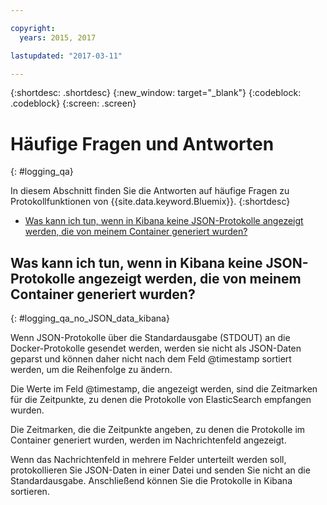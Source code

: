 ```yaml
---

copyright:
  years: 2015, 2017

lastupdated: "2017-03-11"

---
```



{:shortdesc: .shortdesc}
{:new_window: target="_blank"}
{:codeblock: .codeblock}
{:screen: .screen}


# Häufige Fragen und Antworten
{: #logging_qa}

In diesem Abschnitt finden Sie die Antworten auf häufige Fragen zu Protokollfunktionen von {{site.data.keyword.Bluemix}}. {:shortdesc}

* [Was kann ich tun, wenn in Kibana keine JSON-Protokolle angezeigt werden, die von meinem Container generiert wurden?](logging_qa.html#logging_qa_no_JSON_data_kibana)


## Was kann ich tun, wenn in Kibana keine JSON-Protokolle angezeigt werden, die von meinem Container generiert wurden?
{: #logging_qa_no_JSON_data_kibana}

Wenn JSON-Protokolle über die Standardausgabe (STDOUT) an die Docker-Protokolle gesendet werden, werden sie nicht als JSON-Daten geparst und können daher nicht nach dem Feld @timestamp sortiert werden, um die Reihenfolge zu ändern. 

Die Werte im Feld @timestamp, die angezeigt werden, sind die Zeitmarken für die Zeitpunkte, zu denen die Protokolle von ElasticSearch empfangen wurden. 

Die Zeitmarken, die die Zeitpunkte angeben, zu denen die Protokolle im Container generiert wurden, werden im Nachrichtenfeld angezeigt.

Wenn das Nachrichtenfeld in mehrere Felder unterteilt werden soll, protokollieren Sie JSON-Daten in einer Datei und senden Sie nicht an die Standardausgabe. Anschließend können Sie die Protokolle in Kibana sortieren.
